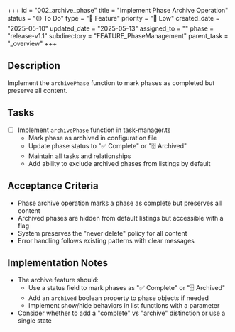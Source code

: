 +++
id = "002_archive_phase"
title = "Implement Phase Archive Operation"
status = "🟡 To Do"
type = "🌟 Feature"
priority = "🔽 Low"
created_date = "2025-05-10"
updated_date = "2025-05-13"
assigned_to = ""
phase = "release-v1.1"
subdirectory = "FEATURE_PhaseManagement"
parent_task = "_overview"
+++

## Description

Implement the `archivePhase` function to mark phases as completed but preserve all content.

## Tasks

- [ ] Implement `archivePhase` function in task-manager.ts
  - Mark phase as archived in configuration file
  - Update phase status to "✅ Complete" or "🗄️ Archived"
  - Maintain all tasks and relationships
  - Add ability to exclude archived phases from listings by default

## Acceptance Criteria

- Phase archive operation marks a phase as complete but preserves all content
- Archived phases are hidden from default listings but accessible with a flag
- System preserves the "never delete" policy for all content
- Error handling follows existing patterns with clear messages

## Implementation Notes

- The archive feature should:
  - Use a status field to mark phases as "✅ Complete" or "🗄️ Archived"
  - Add an `archived` boolean property to phase objects if needed
  - Implement show/hide behaviors in list functions with a parameter
- Consider whether to add a "complete" vs "archive" distinction or use a single state
